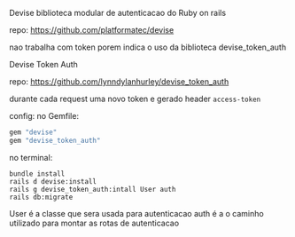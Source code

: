 Devise
biblioteca modular de autenticacao do Ruby on rails

repo:
https://github.com/platformatec/devise

nao trabalha com token
porem indica o uso da biblioteca devise_token_auth

Devise Token Auth

repo:
https://github.com/lynndylanhurley/devise_token_auth

durante cada request uma novo token e gerado
header `access-token`

config:
no Gemfile:

```ruby
gem "devise"
gem "devise_token_auth"
```

no terminal:

```shell
bundle install
rails d devise:install
rails g devise_token_auth:intall User auth
rails db:migrate
```

User é a classe que sera usada para autenticacao
auth é a o caminho utilizado para montar as rotas de autenticacao
